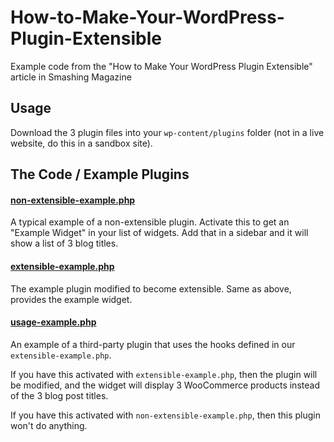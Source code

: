 # How-to-Make-Your-WordPress-Plugin-Extensible
Example code from the "How to Make Your WordPress Plugin Extensible" article in Smashing Magazine

## Usage

Download the 3 plugin files into your `wp-content/plugins` folder (not in a live website, do this in a sandbox site).

## The Code / Example Plugins

#### [non-extensible-example.php](https://github.com/bfintal/How-to-Make-Your-WordPress-Plugin-Extensible/blob/master/non-extensible-example.php)

A typical example of a non-extensible plugin. Activate this to get an "Example Widget" in your list of widgets. Add that in a sidebar and it will show a list of 3 blog titles.

#### [extensible-example.php](https://github.com/bfintal/How-to-Make-Your-WordPress-Plugin-Extensible/blob/master/extensible-example.php)

The example plugin modified to become extensible. Same as above, provides the example widget.

#### [usage-example.php](https://github.com/bfintal/How-to-Make-Your-WordPress-Plugin-Extensible/blob/master/usage-example.php)

An example of a third-party plugin that uses the hooks defined in our `extensible-example.php`.

If you have this activated with `extensible-example.php`, then the plugin will be modified, and the widget will display 3 WooCommerce products instead of the 3 blog post titles.

If you have this activated with `non-extensible-example.php`, then this plugin won't do anything.
